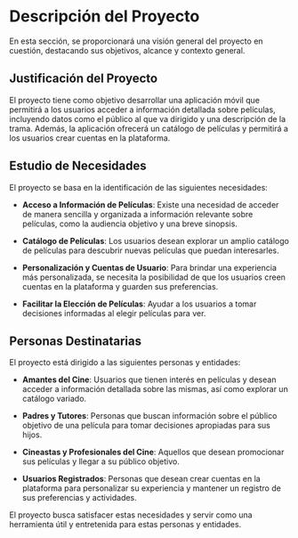 # Descripción del Proyecto

En esta sección, se proporcionará una visión general del proyecto en cuestión, destacando sus objetivos, alcance y contexto general.

## Justificación del Proyecto

El proyecto tiene como objetivo desarrollar una aplicación móvil que permitirá a los usuarios acceder a información detallada sobre películas, incluyendo datos como el público al que va dirigido y una descripción de la trama. Además, la aplicación ofrecerá un catálogo de películas y permitirá a los usuarios crear cuentas en la plataforma.

## Estudio de Necesidades

El proyecto se basa en la identificación de las siguientes necesidades:

- **Acceso a Información de Películas**: Existe una necesidad de acceder de manera sencilla y organizada a información relevante sobre películas, como la audiencia objetivo y una breve sinopsis.

- **Catálogo de Películas**: Los usuarios desean explorar un amplio catálogo de películas para descubrir nuevas películas que puedan interesarles.

- **Personalización y Cuentas de Usuario**: Para brindar una experiencia más personalizada, se necesita la posibilidad de que los usuarios creen cuentas en la plataforma y guarden sus preferencias.

- **Facilitar la Elección de Películas**: Ayudar a los usuarios a tomar decisiones informadas al elegir películas para ver.

## Personas Destinatarias

El proyecto está dirigido a las siguientes personas y entidades:

- **Amantes del Cine**: Usuarios que tienen interés en películas y desean acceder a información detallada sobre las mismas, así como explorar un catálogo variado.

- **Padres y Tutores**: Personas que buscan información sobre el público objetivo de una película para tomar decisiones apropiadas para sus hijos.

- **Cineastas y Profesionales del Cine**: Aquellos que desean promocionar sus películas y llegar a su público objetivo.

- **Usuarios Registrados**: Personas que desean crear cuentas en la plataforma para personalizar su experiencia y mantener un registro de sus preferencias y actividades.

El proyecto busca satisfacer estas necesidades y servir como una herramienta útil y entretenida para estas personas y entidades.
